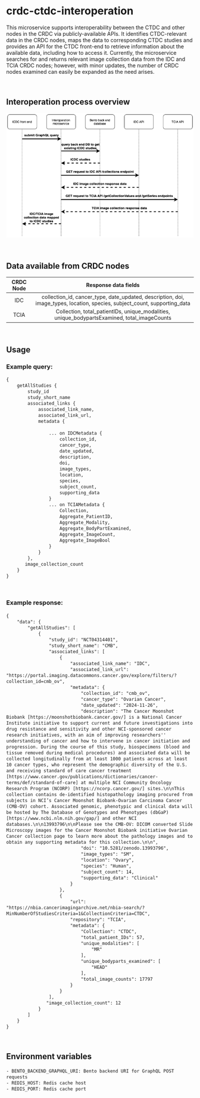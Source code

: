 # crdc-ctdc-interoperation

This microservice supports interoperability between the CTDC and other nodes in the CRDC via publicly-available APIs. It identifies CTDC-relevant data in the CRDC nodes, maps the data to corresponding CTDC studies and provides an API for the CTDC front-end to retrieve information about the available data, including how to access it. Currently, the microservice searches for and returns relevant image collection data from the IDC and TCIA CRDC nodes; however, with minor updates, the number of CRDC nodes examined can easily be expanded as the need arises.

&nbsp;

## Interoperation process overview

![Interoperation Sequence Diagram](./doc/sequence_diagram.png)

&nbsp;

## Data available from CRDC nodes

| CRDC Node |                                                    Response data fields                                                    |
| :-------: | :------------------------------------------------------------------------------------------------------------------------: |
|    IDC    | collection_id, cancer_type, date_updated, description, doi, image_types, location, species, subject_count, supporting_data |
|   TCIA    |                Collection, total_patientIDs, unique_modalities, unique_bodypartsExamined, total_imageCounts                |

&nbsp;

## Usage

### Example query:

```
{
    getAllStudies {
        study_id
        study_short_name
        associated_links {
            associated_link_name,
            associated_link_url,
            metadata {
                
                ... on IDCMetadata {
                    collection_id,
                    cancer_type,
                    date_updated,
                    description,
                    doi,
                    image_types,
                    location,
                    species,
                    subject_count,
                    supporting_data
                }
                ... on TCIAMetadata {
                    Collection,
                    Aggregate_PatientID,
                    Aggregate_Modality,
                    Aggregate_BodyPartExamined,
                    Aggregate_ImageCount,
                    Aggregate_ImageBool
                }
            }
        },
       image_collection_count
    }
}
```

&nbsp;

### Example response:

```
{
    "data": {
        "getAllStudies": [
            {
                "study_id": "NCT04314401",
                "study_short_name": "CMB",
                "associated_links": [
                    {
                        "associated_link_name": "IDC",
                        "associated_link_url": "https://portal.imaging.datacommons.cancer.gov/explore/filters/?collection_id=cmb_ov",
                        "metadata": {
                            "collection_id": "cmb_ov",
                            "cancer_type": "Ovarian Cancer",
                            "date_updated": "2024-11-26",
                            "description": "The Cancer Moonshot Biobank [https://moonshotbiobank.cancer.gov/] is a National Cancer Institute initiative to support current and future investigations into drug resistance and sensitivity and other NCI-sponsored cancer research initiatives, with an aim of improving researchers'' understanding of cancer and how to intervene in cancer initiation and progression. During the course of this study, biospecimens (blood and tissue removed during medical procedures) and associated data will be collected longitudinally from at least 1000 patients across at least 10 cancer types, who represent the demographic diversity of the U.S. and receiving standard of care cancer treatment [https://www.cancer.gov/publications/dictionaries/cancer-terms/def/standard-of-care] at multiple NCI Community Oncology Research Program (NCORP) [https://ncorp.cancer.gov/] sites.\n\nThis collection contains de-identified histopathology imaging procured from subjects in NCI’s Cancer Moonshot Biobank-Ovarian Carcinoma Cancer (CMB-OV) cohort. Associated genomic, phenotypic and clinical data will be hosted by The Database of Genotypes and Phenotypes (dbGaP) [https://www.ncbi.nlm.nih.gov/gap/] and other NCI databases.\n\n13993796\n\nPlease see the CMB-OV: DICOM converted Slide Microscopy images for the Cancer Moonshot Biobank initiative Ovarian Cancer collection page to learn more about the pathology images and to obtain any supporting metadata for this collection.\n\n",
                            "doi": "10.5281/zenodo.13993796",
                            "image_types": "SM",
                            "location": "Ovary",
                            "species": "Human",
                            "subject_count": 14,
                            "supporting_data": "Clinical"
                        }
                    },
                    {
                        "url": "https://nbia.cancerimagingarchive.net/nbia-search/?MinNumberOfStudiesCriteria=1&CollectionCriteria=CTDC",
                        "repository": "TCIA",
                        "metadata": {
                            "Collection": "CTDC",
                            "total_patient_IDs": 57,
                            "unique_modalities": [
                                "MR"
                            ],
                            "unique_bodyparts_examined": [
                                "HEAD"
                            ],
                            "total_image_counts": 17797
                        }
                    }
                ],
               "image_collection_count": 12
            }
        ]
    }
}
```

&nbsp;

## Environment variables

    - BENTO_BACKEND_GRAPHQL_URI: Bento backend URI for GraphQL POST requests
    - REDIS_HOST: Redis cache host
    - REDIS_PORT: Redis cache port
